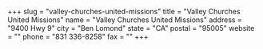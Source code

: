 +++
slug = "valley-churches-united-missions"
title = "Valley Churches United Missions"
name = "Valley Churches United Missions"
address = "9400 Hwy 9"
city = "Ben Lomond"
state = "CA"
postal = "95005"
website = ""
phone = "831 336-8258"
fax = ""
+++
